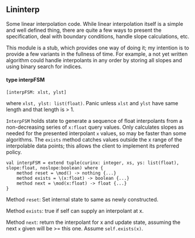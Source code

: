 ## Lininterp

Some linear interpolation code. While linear interpolation itself is a simple and well defined thing, there are quite a few ways to present the specification, deal with boundary conditions, handle slope calculations, etc.

This module is a stub, which provides one way of doing it; my intention is to provide a few variants in the fullness of time. For example, a not yet written algorithm could handle interpolants in any order by storing all slopes and using binary search for indices. 

 

#### type interpFSM

    [interpFSM: xlst, ylst]
where `xlst, ylst: list(float)`. Panic unless `xlst` and `ylst` have same length and that length is > 1.

`InterpFSM` holds state to generate a sequence of float interpolants from a non-decreasing series of `x:float` query values. Only calculates slopes as needed for the presented interpolant `x` values, so may be faster than some algorithms. The `exists` method catches values outside the x range of the interpolable data points; this allows the client to implement its preferred policy. 

    val interpFSM = extend tuple(curinx: integer, xs, ys: list(float), slope:float, noslope:boolean) where {
        method reset = \mod() -> nothing {...}
        method exists = \(x:float) -> boolean {...}
        method next = \mod(x:float) -> float {...}
    }

Method `reset`: Set internal state to same as newly constructed.

Method `exists`: true if self can supply an interpolant at x.

Method `next`: return the interpolant for x and update state, assuming the next `x` given will be >= this one. Assume `self.exists(x)`.


